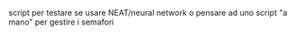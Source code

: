 script per testare se usare NEAT/neural network o  pensare ad uno script "a mano" per gestire i semafori 